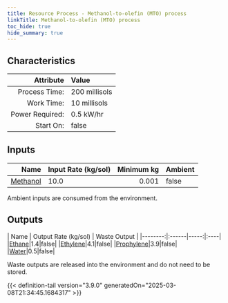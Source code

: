 ```yaml
---
title: Resource Process - Methanol-to-olefin (MTO) process
linkTitle: Methanol-to-olefin (MTO) process
toc_hide: true
hide_summary: true
---
```

<!-- This is generated by the MarsSim HelpGenertor, do not edit. -->

## Characteristics

| Attribute      | Value |
|--------:|:------|
|Process Time:|200 millisols|
|Work Time:|10 millisols|
|Power Required:|0.5 kW/hr|
|Start On:|false|

## Inputs
| Name      | Input Rate (kg/sol) | Minimum kg | Ambient |
|--------:|:------|-----:|:----|
|[Methanol](/docs/definitions/resource/methanol)|10.0|0.001|false|

Ambient inputs are consumed from the environment.

## Outputs
| Name      | Output Rate (kg/sol) | Waste Output |
|--------:|:------|-----:|:----|
|[Ethane](/docs/definitions/resource/ethane)|1.4|false|
|[Ethylene](/docs/definitions/resource/ethylene)|4.1|false|
|[Prophylene](/docs/definitions/resource/prophylene)|3.9|false|
|[Water](/docs/definitions/resource/water)|0.5|false|

Waste outputs are released into the environment and do not need to be stored.


{{< definition-tail version="3.9.0" generatedOn="2025-03-08T21:34:45.1684317" >}}



